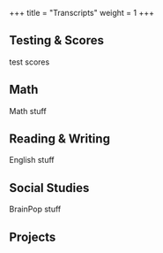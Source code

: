 
+++
title = "Transcripts"
weight = 1
+++

## Testing & Scores

test scores

## Math

Math stuff

## Reading & Writing

English stuff

## Social Studies

BrainPop stuff

## Projects
